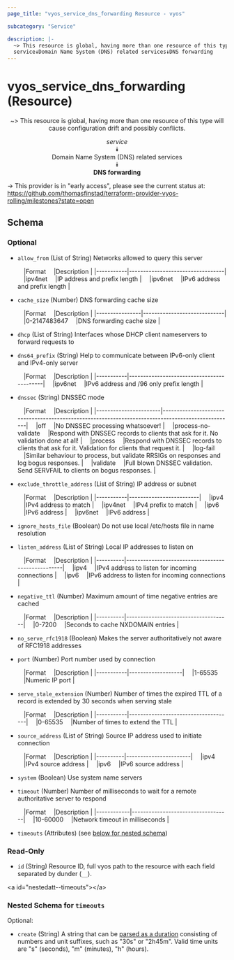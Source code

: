 ```yaml
---
page_title: "vyos_service_dns_forwarding Resource - vyos"

subcategory: "Service"

description: |- 
  ~> This resource is global, having more than one resource of this type will cause configuration drift and possibly conflicts.
  service⯯Domain Name System (DNS) related services⯯DNS forwarding
---
```


# vyos_service_dns_forwarding (Resource)
<center>

~> This resource is global, having more than one resource of this type will cause configuration drift and possibly conflicts.

*service*  
⯯  
Domain Name System (DNS) related services  
⯯  
**DNS forwarding**


</center>

-> This provider is in "early access", please see the current status at: https://github.com/thomasfinstad/terraform-provider-vyos-rolling/milestones?state=open

## Schema

### Optional

- `allow_from` (List of String) Networks allowed to query this server

    &emsp;|Format   &emsp;|Description                     |
    |-----------|----------------------------------|
    &emsp;|ipv4net  &emsp;|IP address and prefix length    |
    &emsp;|ipv6net  &emsp;|IPv6 address and prefix length  |
- `cache_size` (Number) DNS forwarding cache size

    &emsp;|Format        &emsp;|Description                |
    |----------------|-----------------------------|
    &emsp;|0-2147483647  &emsp;|DNS forwarding cache size  |
- `dhcp` (List of String) Interfaces whose DHCP client nameservers to forward requests to
- `dns64_prefix` (String) Help to communicate between IPv6-only client and IPv4-only server

    &emsp;|Format   &emsp;|Description                              |
    |-----------|-------------------------------------------|
    &emsp;|ipv6net  &emsp;|IPv6 address and /96 only prefix length  |
- `dnssec` (String) DNSSEC mode

    &emsp;|Format               &emsp;|Description                                                                                      |
    |-----------------------|---------------------------------------------------------------------------------------------------|
    &emsp;|off                  &emsp;|No DNSSEC processing whatsoever!                                                                 |
    &emsp;|process-no-validate  &emsp;|Respond with DNSSEC records to clients that ask for it. No validation done at all!               |
    &emsp;|process              &emsp;|Respond with DNSSEC records to clients that ask for it. Validation for clients that request it.  |
    &emsp;|log-fail             &emsp;|Similar behaviour to process, but validate RRSIGs on responses and log bogus responses.          |
    &emsp;|validate             &emsp;|Full blown DNSSEC validation. Send SERVFAIL to clients on bogus responses.                       |
- `exclude_throttle_address` (List of String) IP address or subnet

    &emsp;|Format   &emsp;|Description            |
    |-----------|-------------------------|
    &emsp;|ipv4     &emsp;|IPv4 address to match  |
    &emsp;|ipv4net  &emsp;|IPv4 prefix to match   |
    &emsp;|ipv6     &emsp;|IPv6 address           |
    &emsp;|ipv6net  &emsp;|IPv6 address           |
- `ignore_hosts_file` (Boolean) Do not use local /etc/hosts file in name resolution
- `listen_address` (List of String) Local IP addresses to listen on

    &emsp;|Format  &emsp;|Description                                      |
    |----------|---------------------------------------------------|
    &emsp;|ipv4    &emsp;|IPv4 address to listen for incoming connections  |
    &emsp;|ipv6    &emsp;|IPv6 address to listen for incoming connections  |
- `negative_ttl` (Number) Maximum amount of time negative entries are cached

    &emsp;|Format  &emsp;|Description                        |
    |----------|-------------------------------------|
    &emsp;|0-7200  &emsp;|Seconds to cache NXDOMAIN entries  |
- `no_serve_rfc1918` (Boolean) Makes the server authoritatively not aware of RFC1918 addresses
- `port` (Number) Port number used by connection

    &emsp;|Format   &emsp;|Description      |
    |-----------|-------------------|
    &emsp;|1-65535  &emsp;|Numeric IP port  |
- `serve_stale_extension` (Number) Number of times the expired TTL of a record is extended by 30 seconds when serving stale

    &emsp;|Format   &emsp;|Description                        |
    |-----------|-------------------------------------|
    &emsp;|0-65535  &emsp;|Number of times to extend the TTL  |
- `source_address` (List of String) Source IP address used to initiate connection

    &emsp;|Format  &emsp;|Description          |
    |----------|-----------------------|
    &emsp;|ipv4    &emsp;|IPv4 source address  |
    &emsp;|ipv6    &emsp;|IPv6 source address  |
- `system` (Boolean) Use system name servers
- `timeout` (Number) Number of milliseconds to wait for a remote authoritative server to respond

    &emsp;|Format    &emsp;|Description                      |
    |------------|-----------------------------------|
    &emsp;|10-60000  &emsp;|Network timeout in milliseconds  |
- `timeouts` (Attributes) (see [below for nested schema](#nestedatt--timeouts))

### Read-Only

- `id` (String) Resource ID, full vyos path to the resource with each field separated by dunder (`__`).

&lt;a id=&#34;nestedatt--timeouts&#34;&gt;&lt;/a&gt;
### Nested Schema for `timeouts`

Optional:

- `create` (String) A string that can be [parsed as a duration](https://pkg.go.dev/time#ParseDuration) consisting of numbers and unit suffixes, such as &#34;30s&#34; or &#34;2h45m&#34;. Valid time units are &#34;s&#34; (seconds), &#34;m&#34; (minutes), &#34;h&#34; (hours).  
